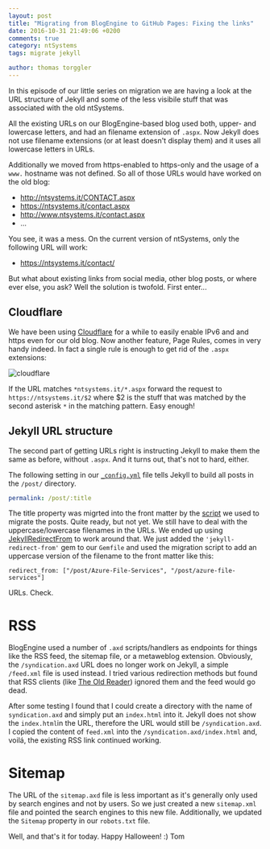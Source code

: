 ```yaml
---
layout: post
title: "Migrating from BlogEngine to GitHub Pages: Fixing the links"
date: 2016-10-31 21:49:06 +0200
comments: true
category: ntSystems
tags: migrate jekyll

author: thomas torggler
---
```


In this episode of our little series on migration we are having a look at the URL structure of Jekyll and some of the less visibile stuff that was associated with the old ntSystems.

<!-- more -->

All the existing URLs on our BlogEngine-based blog used both, upper- and lowercase letters, and had an filename extension of `.aspx`. Now Jekyll does not use filename extensions (or at least doesn't display them) and it uses all lowercase letters in URLs. 

Additionally we moved from https-enabled to https-only and the usage of a `www.` hostname was not defined. So all of those URLs would have worked on the old blog:

- http://ntsystems.it/CONTACT.aspx
- https://ntsystems.it/contact.aspx
- http://www.ntsystems.it/contact.aspx
- ...

You see, it was a mess. On the current version of ntSystems, only the following URL will work:

- https://ntsystems.it/contact/

But what about existing links from social media, other blog posts, or where ever else, you ask? Well the solution is twofold. First enter...

## Cloudflare
We have been using [Cloudflare](https://www.cloudflare.com) for a while to easily enable IPv6 and and https even for our old blog. Now another feature, Page Rules, comes in very handy indeed. In fact a single rule is enough to get rid of the `.aspx` extensions:

![cloudflare](https://ntsystems.it/assets/2016/20161031-cloudflare.png)

If the URL matches `*ntsystems.it/*.aspx` forward the request to `https://ntsystems.it/$2` where $2 is the stuff that was matched by the second asterisk `*` in the matching pattern. Easy enough!

## Jekyll URL structure
The second part of getting URLs right is instructing Jekyll to make them the same as before, without `.aspx`. And it turns out, that's not to hard, either.

The following setting in our [`_config.yml`](https://github.com/tomtorggler/tomtorggler.github.io/blob/master/_config.yml) file tells Jekyll to build all posts in the `/post/` directory. 


```yml
permalink: /post/:title
```


The title property was migrted into the front matter by the [script](https://ntsystems.it/post/migrating-blogengine-to-github-pages-1) we used to migrate the posts. Quite ready, but not yet. We still have to deal with the uppercase/lowercase filenames in the URLs. We ended up using [JekyllRedirectFrom](https://github.com/jekyll/jekyll-redirect-from) to work around that. We just added the `'jekyll-redirect-from'` gem to our `Gemfile` and used the migration script to add an uppercase version of the filename to the front matter like this:


```
redirect_from: ["/post/Azure-File-Services", "/post/azure-file-services"]
```


URLs. Check.

# RSS
BlogEngine used a number of `.axd` scripts/handlers as endpoints for things like the RSS feed, the sitemap file, or a metaweblog extension. Obviously, the `/syndication.axd` URL does no longer work on Jekyll, a simple `/feed.xml` file is used instead. 
I tried various redirection methods but found that RSS clients (like [The Old Reader](https://theoldreader.com)) ignored them and the feed would go dead. 

After some testing I found that I could create a directory with the name of `syndication.axd` and simply put an `index.html` into it. Jekyll does not show the `index.html`in the URL, therefore the URL would still be `/syndication.axd`. I copied the content of `feed.xml` into the `/syndication.axd/index.html` and, voilá, the existing RSS link continued working.

# Sitemap
The URL of the `sitemap.axd` file is less important as it's generally only used by search engines and not by users. So we just created a new `sitemap.xml` file and pointed the search engines to this new file. Additionally, we updated the `Sitemap` property in our `robots.txt` file. 

Well, and that's it for today. Happy Halloween! :)
Tom 